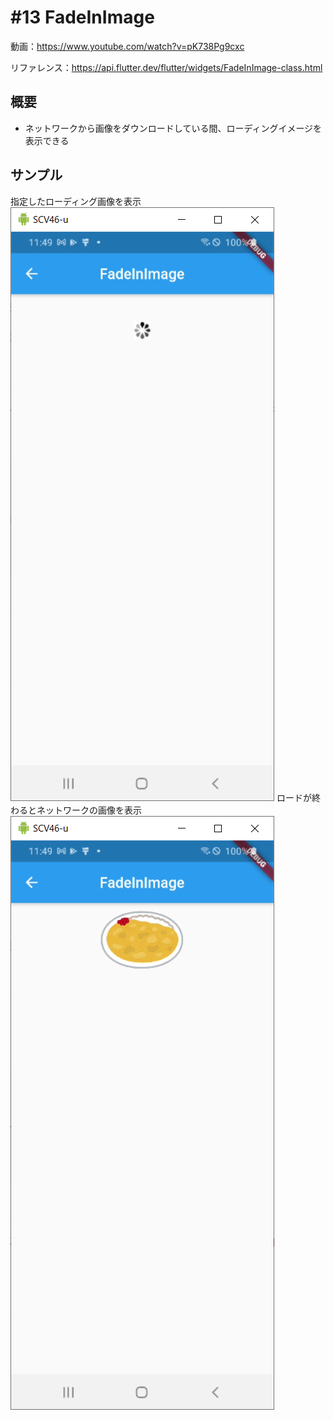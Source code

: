 # #13 FadeInImage

動画：https://www.youtube.com/watch?v=pK738Pg9cxc

リファレンス：https://api.flutter.dev/flutter/widgets/FadeInImage-class.html

## 概要

- ネットワークから画像をダウンロードしている間、ローディングイメージを表示できる

## サンプル

指定したローディング画像を表示
![image-20210726234910054](img/%2313_FadeInImage/image-20210726234910054.png)
ロードが終わるとネットワークの画像を表示
![image-20210726234913607](img/%2313_FadeInImage/image-20210726234913607.png)
